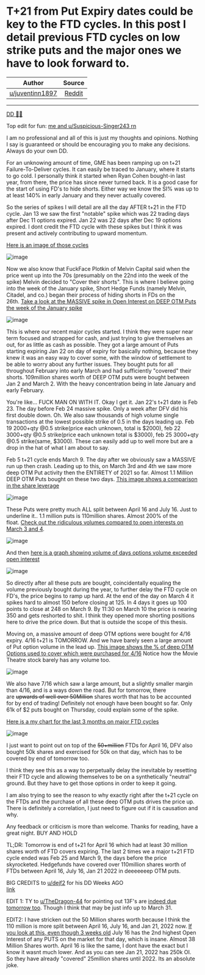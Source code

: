 T+21 from Put Expiry dates could be key to the FTD cycles. In this post I detail previous FTD cycles on low strike puts and the major ones we have to look forward to.
======================================================================================================================================================================

| Author       | Source       | 
| :-------------: |:-------------:|
|  [u/juventinn1897](https://www.reddit.com/user/juventinn1897/) | [Reddit](https://www.reddit.com/r/Superstonk/comments/ne3ra6/t21_from_put_expiry_dates_could_be_key_to_the_ftd/) | 

---

[DD 👨‍🔬](https://www.reddit.com/r/Superstonk/search?q=flair_name%3A%22DD%20%F0%9F%91%A8%E2%80%8D%F0%9F%94%AC%22&restrict_sr=1)

Top edit for fun: [me and u/Suspicious-Singer243 rn](https://i.imgflip.com/4awvl8.png)

I am no professional and all of this is just my thoughts and opinions. Nothing I say is guaranteed or should be encouraging you to make any decisions. Always do your own DD.

For an unknowing amount of time, GME has been ramping up on t+21 Failure-To-Deliver cycles. It can easily be traced to January, where it starts to go cold. I personally think it started when Ryan Cohen bought-in last year, from there, the price has since never turned back. It is a good case for the start of using FD's to hide shorts. Either way we know the SI% was up to at least 140% in early January and they never actually covered.

So the series of spikes I will detail are all the day AFTER t+21 in the FTD cycle. Jan 13 we saw the first "notable" spike which was 22 trading days after Dec 11 options expired. Jan 22 was 22 days after Dec 19 options expired. I dont credit the FTD cycle with these spikes but I think it was present and actively contributing to upward momentum.

[Here is an image of those cycles](https://i.imgur.com/wziwmwx.png)

![image](https://user-images.githubusercontent.com/82035192/121248079-fd824f00-c870-11eb-849a-f070b1f4d653.png)

Now we also know that FuckFace Plotkin of Melvin Capital said when the price went up into the 70s (presumably on the 22nd into the week of the spike) Melvin decided to "Cover their shorts". This is where I believe going into the week of the January spike, Short Hedge Funds (namely Melvin, Citadel, and co.) began their process of hiding shorts in FDs on the 26th. [Take a look at the MASSIVE spike in Open Interest on DEEP OTM Puts the week of the January spike](https://i.imgur.com/X6xrkF5.jpg)

![image](https://user-images.githubusercontent.com/82035192/121248128-0c690180-c871-11eb-9eba-5738c5f01695.png)

This is where our recent major cycles started. I think they were super near term focused and strapped for cash, and just trying to give themselves an out, for as little as cash as possible. They got a large amount of Puts starting expiring Jan 22 on day of expiry for basically nothing, because they knew it was an easy way to cover some, with the window of settlement to be able to worry about any further issues. They bought puts for all throughout February into early March and had sufficiently "covered" their shorts. 109million shares worth of DEEP OTM puts were bought between Jan 2 and March 2. With the heavy concentration being in late January and early February.

You're like... FUCK MAN ON WITH IT. Okay I get it. Jan 22's t+21 date is Feb 23. The day before Feb 24 massive spike. Only a week after DFV did his first double down. Oh. We also saw thousands of high volume single transactions at the lowest possible strike of 0.5 in the days leading up. Feb 19 2000+qty @0.5 strike(price each unknown, total is $2000), feb 22 3000+qty @0.5 strike(price each unknown total is $3000), feb 25 3000+qty @0.5 strike(same, $3000). These can easily add up to well more but are a drop in the hat of what I am about to say.

Feb 5 t+21 cycle ends March 9. The day after we obviously saw a MASSIVE run up then crash. Leading up to this, on March 3rd and 4th we saw more deep OTM Put activity then the ENTIRETY of 2021 so far. Almost 1.1 Million DEEP OTM Puts bought on these two days. [This image shows a comparison in the share leverage](https://i.imgur.com/EETkZw6.jpg) 

![image](https://user-images.githubusercontent.com/82035192/121248305-4afebc00-c871-11eb-9c4c-5ee5951f10c2.png)

These Puts were pretty much ALL split between April 16 and July 16. Just to underline it.. 1.1 million puts is 110million shares. Almost 200% of the float. [Check out the ridiculous volumes compared to open interests on March 3 and 4](https://imgur.com/a/6NgeNtG). 

![image](https://user-images.githubusercontent.com/82035192/121248384-6073e600-c871-11eb-9a5a-ab3d9ddc29b9.png)

And then [here is a graph showing volume of days options volume exceeded open interest](https://i.imgur.com/sAZEz1r.jpg)

![image](https://user-images.githubusercontent.com/82035192/121248417-6cf83e80-c871-11eb-8eaf-d7e73d6ac717.png)


So directly after all these puts are bought, coincidentally equaling the volume previously bought during the year, to further delay the FTD cycle on FD's, the price begins to ramp up hard. At the end of the day on March 4 it spikes hard to almost 150 before closing at 125. In 4 days it goes up 100 points to close at 248 on March 9. By 11:30 on March 10 the price is nearing 350 and gets reshorted to shit. I think they opened more shorting positions here to drive the price down. But that is outside the scope of this thesis.

Moving on, a massive amount of deep OTM options were bought for 4/16 expiry. 4/16 t+21 is TOMORROW. And we have barely seen a large amount of Put option volume in the lead up. [This image shows the % of deep OTM Options used to cover which were purchased for 4/16](https://i.imgur.com/RZ9Iio0.jpg) Notice how the Movie Theatre stock barely has any volume too.

![image](https://user-images.githubusercontent.com/82035192/121248558-9022ee00-c871-11eb-96df-6d6cb12aa1e5.png)

We also have 7/16 which saw a large amount, but a slightly smaller margin than 4/16, and is a ways down the road. But for tomorrow, there are ~~upwards of well over 50Million~~ shares worth that has to be accounted for by end of trading! Definitely not enough have been bought so far. Only 61k of $2 puts bought on Thursday, could explain some of the spike.

[Here is a my chart for the last 3 months on major FTD cycles](https://i.imgur.com/GL1xbZp.png) 

![image](https://user-images.githubusercontent.com/82035192/121248614-a335be00-c871-11eb-8ec3-ffb0c7ac9e64.png)

I just want to point out on top of the ~~50+million~~ FTDs for April 16, DFV also bought 50k shares and exercised for 50k on that day, which has to be covered by end of tomorrow too.

I think they see this as a way to perpetually delay the inevitable by resetting their FTD cycle and allowing themselves to be on a synthetically "neutral" ground. But they have to get those options in order to keep it going.

I am also trying to see the reason to why exactly right after the t+21 cycle on the FTDs and the purchase of all these deep OTM puts drives the price up. There is definitely a correlation, I just need to figure out if it is causation and why.

Any feedback or criticism is more than welcome. Thanks for reading, have a great night. BUY AND HOLD

TL;DR: Tomorrow is end of t+21 for April 16 which had at least 30 million shares worth of FTD covers expiring. The last 2 times we a major t+21 FTD cycle ended was Feb 25 and March 9, the days before the price skyrocketed. Hedgefunds have covered over 110million shares worth of FTDs between April 16, July 16, Jan 21 2022 in deeeeeeep OTM puts.

BIG CREDITS to [u/dejf2](https://www.reddit.com/u/dejf2/) for his DD Weeks AGO\
[link](https://www.reddit.com/r/GME/comments/mzre4k/put_anomalies_pt1_were_127_million_synthetic/)

EDIT 1: TY to [u/TheDragon-44](https://www.reddit.com/u/TheDragon-44/) for pointing out 13F's are [indeed due tomorrow too](https://i.imgur.com/qjqkz8H.jpg). Though I think that may be just info up to March 31.

EDIT2: I have stricken out the 50 Million shares worth because I think the 110 million is more split between April 16, July 16, and Jan 21, 2022 now. [If you look at this, even though 3 weeks old](https://i.imgur.com/LGjhf6I.jpg) July 16 has the 2nd highest Open Interest of any PUTS on the market for that day, which is insane. Almost 38 Million Shares worth. April 16 is like the same, I dont have the exact but I know it wasnt much lower. And as you can see Jan 21, 2022 has 250k OI. So they have already "covered" 25million shares until 2022. Its an absolute joke.
